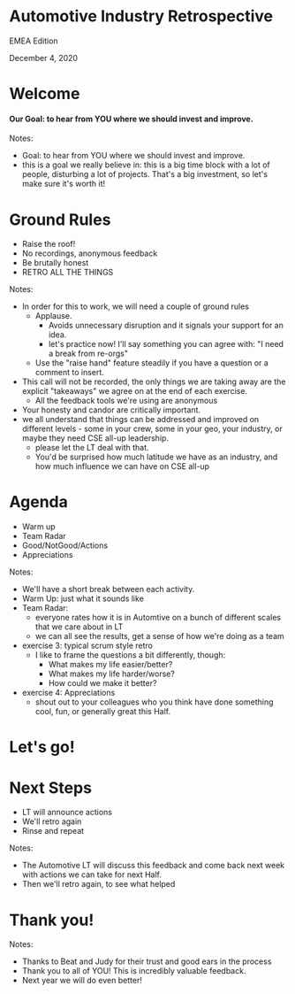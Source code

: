 <!--![Microsoft logo](img/microsoft-white.png)<!-- .element style="height: 2.3em; border:none; margin: 0; background:none; box-shadow:none; align:top;" -->
# Automotive Industry Retrospective
EMEA Edition

December 4, 2020
<!-- .slide: style="text-align:left;" data-background-image="img/microsoft-white.png" data-background-position="top left" data-background-size="436px" -->


# Welcome
#### Our Goal: to hear from YOU where we should invest and improve. <!-- .element: class="fragment" -->

Notes:

* Goal: to hear from YOU where we should invest and improve. 
* this is a goal we really believe in: this is a big time block with a lot of people, disturbing a lot of projects. That's a big investment, so let's make sure it's worth it!


# Ground Rules

* Raise the roof!<!-- .element: class="fragment" -->
* No recordings, anonymous feedback<!-- .element: class="fragment" -->
* Be brutally honest<!-- .element: class="fragment" -->
* RETRO ALL THE THINGS<!-- .element: class="fragment" -->

Notes:

* In order for this to work, we will need a couple of ground rules
  * Applause.
    * Avoids unnecessary disruption and it signals your support for an idea.
    * let's practice now! I'll say something you can agree with: "I need a break from re-orgs"
  * Use the "raise hand" feature steadily if you have a question or a comment to insert.
* This call will not be recorded, the only things we are taking away are the explicit "takeaways" we agree on at the end of each exercise.
  * All the feedback tools we're using are anonymous
* Your honesty and candor are critically important. 
* we all understand that things can be addressed and improved on different levels - some in your crew, some in your geo, your industry, or maybe they need CSE all-up leadership. 
  * please let the LT deal with that. 
  * You'd be surprised how much latitude we have as an industry, and how much influence we can have on CSE all-up


# Agenda

* Warm up
* Team Radar
* Good/NotGood/Actions
* Appreciations

Notes:

* We'll have a short break between each activity.
* Warm Up: just what it sounds like
* Team Radar:
  * everyone rates how it is in Automtive on a bunch of different scales that we care about in LT
  * we can all see the results, get a sense of how we're doing as a team
* exercise 3: typical scrum style retro
  * I like to frame the questions a bit differently, though:
    * What makes my life easier/better?
    * What makes my life harder/worse?
    * How could we make it better?
* exercise 4: Appreciations
  * shout out to your colleagues who you think have done something cool, fun, or generally great this Half.


# Let's go!



# Next Steps

* LT will announce actions<!-- .element: class="fragment" -->
* We'll retro again<!-- .element: class="fragment" -->
* Rinse and repeat<!-- .element: class="fragment" -->

Notes:

* The Automotive LT will discuss this feedback and come back next week with actions we can take for next Half.
* Then we'll retro again, to see what helped


# Thank you!

Notes:

* Thanks to Beat and Judy for their trust and good ears in the process
* Thank you to all of YOU! This is incredibly valuable feedback.
* Next year we will do even better!

